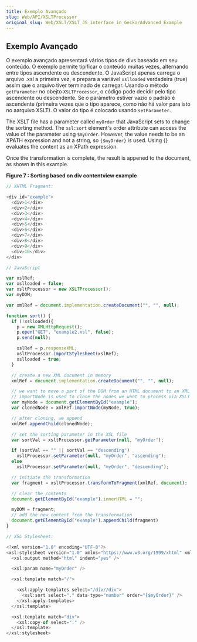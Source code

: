 ```yaml
---
title: Exemplo Avançado
slug: Web/API/XSLTProcessor
original_slug: Web/XSLT/XSLT_JS_interface_in_Gecko/Advanced_Example
---
```


## Exemplo Avançado

O exemplo avançado apresentará vários tipos de divs baseado em seu conteúdo. O exemplo permite tipificar o conteúdo muitas vezes, alternando entre tipos ascendente ou descendente. O JavaScript apenas carrega o arquivo .xsl a primeira vez, e prepara a variável `xslloaded` verdadeira (true) assim que o arquivo tiver terminado de carregar. Usando o método `getParameter` no obejto `XSLTProcessor`, o código pode decidir pelo tipo ascendente ou descendente. Se o parâmetro estiver vazio o padrão é ascendente (primeira vezes que o tipo aparece, como não há valor para isto no aarquivo XSLT). O valor do tipo é colocado usando `setParameter`.

The XSLT file has a parameter called `myOrder` that JavaScript sets to change the sorting method. The `xsl:sort` element's order attribute can access the value of the parameter using `$myOrder`. However, the value needs to be an XPATH expression and not a string, so `{$myOrder}` is used. Using {} evaluates the content as an XPath expression.

Once the transformation is complete, the result is appened to the document, as shown in this example.

**Figure 7 : Sorting based on div contentview example**

```js
// XHTML Fragment:

<div id="example">
  <div>1</div>
  <div>2</div>
  <div>3</div>
  <div>4</div>
  <div>5</div>
  <div>6</div>
  <div>7</div>
  <div>8</div>
  <div>9</div>
  <div>10</div>
</div>

// JavaScript

var xslRef;
var xslloaded = false;
var xsltProcessor = new XSLTProcessor();
var myDOM;

var xmlRef = document.implementation.createDocument("", "", null);

function sort() {
  if (!xslloaded){
    p = new XMLHttpRequest();
    p.open("GET", "example2.xsl", false);
    p.send(null);

    xslRef = p.responseXML;
    xsltProcessor.importStylesheet(xslRef);
    xslloaded = true;
  }

  // create a new XML document in memory
  xmlRef = document.implementation.createDocument("", "", null);

  // we want to move a part of the DOM from an HTML document to an XML document.
  // importNode is used to clone the nodes we want to process via XSLT - true makes it do a deep clone
  var myNode = document.getElementById("example");
  var clonedNode = xmlRef.importNode(myNode, true);

  // after cloning, we append
  xmlRef.appendChild(clonedNode);

  // set the sorting parameter in the XSL file
  var sortVal = xsltProcessor.getParameter(null, "myOrder");

  if (sortVal == "" || sortVal == "descending")
    xsltProcessor.setParameter(null, "myOrder", "ascending");
  else
    xsltProcessor.setParameter(null, "myOrder", "descending");

  // initiate the transformation
  var fragment = xsltProcessor.transformToFragment(xmlRef, document);

  // clear the contents
  document.getElementById("example").innerHTML = "";

  myDOM = fragment;
  // add the new content from the transformation
  document.getElementById("example").appendChild(fragment)
}

// XSL Stylesheet:

<?xml version="1.0" encoding="UTF-8"?>
<xsl:stylesheet version="1.0" xmlns="https://www.w3.org/1999/xhtml" xmlns:html="https://www.w3.org/1999/xhtml" xmlns:xsl="https://www.w3.org/1999/XSL/Transform">
  <xsl:output method="html" indent="yes" />

  <xsl:param name="myOrder" />

  <xsl:template match="/">

    <xsl:apply-templates select="/div//div">
      <xsl:sort select="." data-type="number" order="{$myOrder}" />
    </xsl:apply-templates>
  </xsl:template>

  <xsl:template match="div">
    <xsl:copy-of select="." />
  </xsl:template>
</xsl:stylesheet>
```
